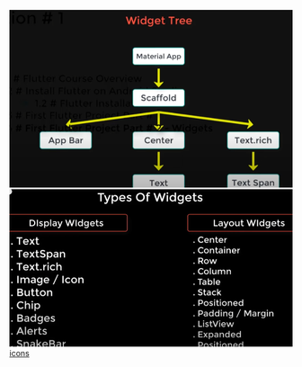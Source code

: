 ![myFistApp.png](img/wt-dashboard.png)
![myFistApp.png](img/typeofW.png)
[icons](https://api.flutter.dev/flutter/material/Icons-class.html)